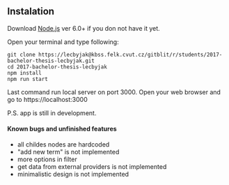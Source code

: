 ## **Instalation**
Download [Node.js](https://nodejs.org/en/) ver 6.0+ if you don not have it yet.

Open your terminal and type following:
```
git clone https://lecbyjak@kbss.felk.cvut.cz/gitblit/r/students/2017-bachelor-thesis-lecbyjak.git
cd 2017-bachelor-thesis-lecbyjak
npm install
npm run start
```


Last command run local server on port 3000. Open your web browser and go to https://localhost:3000



P.S. app is still in development.


#### Known bugs and unfinished features
* all childes nodes are hardcoded
* "add new term" is not implemented
* more options in filter
* get data from external providers is not implemented
* minimalistic design is not implemented